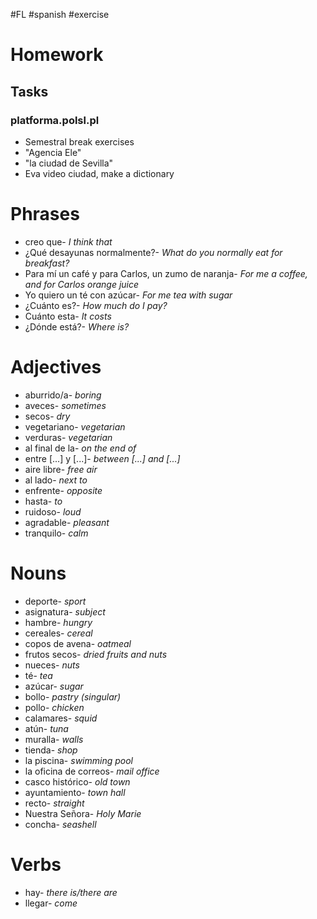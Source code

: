 #FL #spanish #exercise 

# Homework
## Tasks
### platforma.polsl.pl
- Semestral break exercises
- "Agencia Ele"
- "la ciudad de Sevilla"
- Eva video ciudad, make a dictionary

# Phrases
- creo que- *I think that*
- ¿Qué desayunas normalmente?- *What do you normally eat for breakfast?*
- Para mí un café y para Carlos, un zumo de naranja- *For me a coffee, and for Carlos orange juice*
- Yo quiero un té con azúcar- *For me tea with sugar*
- ¿Cuánto es?- *How much do I pay?*
- Cuánto esta- *It costs*
- ¿Dónde está?- *Where is?*

# Adjectives
- aburrido/a- *boring*
- aveces- *sometimes*
- secos- *dry*
- vegetariano- *vegetarian*
- verduras- *vegetarian*
- al final de la- *on the end of*
- entre \[...] y \[...]- *between \[...] and \[...]*
- aire libre- *free air*
- al lado- *next to*
- enfrente- *opposite*
- hasta- *to*
- ruidoso- *loud*
- agradable- *pleasant*
- tranquilo- *calm*

# Nouns
- deporte- *sport*
- asignatura- *subject*
- hambre- *hungry*
- cereales- *cereal*
- copos de avena- *oatmeal*
- frutos secos- *dried fruits and nuts*
- nueces- *nuts*
- té- *tea*
- azúcar- *sugar*
- bollo- *pastry (singular)*
- pollo- *chicken*
- calamares- *squid*
- atún- *tuna*
- muralla- *walls*
- tienda- *shop*
- la piscina- *swimming pool*
- la oficina de correos- *mail office*
- casco histórico- *old town*
- ayuntamiento- *town hall*
- recto- *straight*
- Nuestra Señora- *Holy Marie*
- concha- *seashell*

# Verbs
- hay- *there is/there are*
- llegar- *come*
